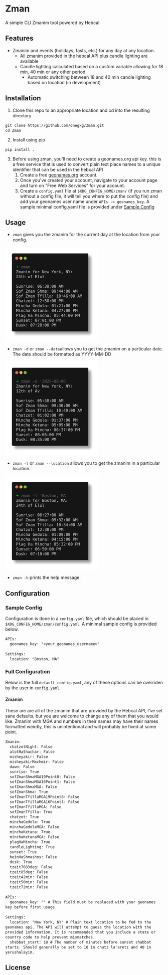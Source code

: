 # Zman
A simple CLI Zmanim tool powered by Hebcal.

## Features
- Zmanim and events (holidays, fasts, etc.) for any day at any location.
    - All zmanim provided in the hebcal API plus candle lighting are available 
    - Candle lighting calculated based on a custom variable allowing for 18 min, 40 min or any other period.
        - Automatic switching between 18 and 40 min candle lighting based on location (in development)

## Installation
1. Clone this repo to an appropriate location and cd into the resulting directory
``` {bash}
git clone https://github.com/onegkg/Zman.git
cd Zman
```
2. Install using pip
``` {bash}
pip install .
```
3. Before using zman, you'll need to create a geonames.org api key. this is a free service that is used to convert plain text place names to a unique identifier that can be used in the hebcal API
    1. Create a free [geonames.org](https://www.geonames.org/login) account.
    2. Once you've created your account, navigate to your account page and turn on "Free Web Services" for your account.
    3. Create a `config.yaml` file at `$XDG_CONFIG_HOME/zman/` (if you run zman without a config file, it will tell you where to put the config file) and add your geonames user name under `APIs -> geonames_key`. A sample minimal config.yaml file is provided under [Sample Config](#sample-config)

## Usage
- `zman` gives you the zmanim for the current day at the location from your config.

<img src="images/zman.png" height=300>

- `zman -d` or `zman --date`allows you to get the zmanim on a particular date. The date should be formatted as YYYY-MM-DD

<img src="images/date.png" height=300>

- `zman -l` or `zman --location` allows you to get the zmanim in a particular location.

<img src="images/location.png" height=300>

- `zman -h` prints the help message.

## Configuration
### Sample Config
Configuration is done in a `config.yaml` file, which should be placed in `$XDG_CONFIG_HOME/zman/config.yaml`. A minimal sample config is provided below.
``` {yaml}
APIs:
  geonames_key: "<your_geonames_username>" 

Settings:
  location: "Boston, MA" 
```
### Full Configuration
Below is the full `default_config.yaml`, any of these options can be overriden by the user in `config.yaml`. 
#### Zmanim
These are are all of the zmanim that are provided by the Hebcal API, I've set sane defaults, but you are welcome to change any of them that you would like. Zmanim with MGA and numbers in their names may have their names formatted weirdly, this is unintentional and will probably be fixed at some point. 

``` {yaml}
Zmanim:
  chatzotNight: False
  alotHaShachar: False
  misheyakir: False
  misheyakirMachmir: False
  dawn: False
  sunrise: True
  sofZmanShmaMGA19Point8: False
  sofZmanShmaMGA16Point1: False
  sofZmanShmaMGA: False
  sofZmanShma: True
  sofZmanTfillaMGA19Point8: False
  sofZmanTfillaMGA16Point1: False
  sofZmanTfillaMGA: False
  sofZmanTfilla: True
  chatzot: True
  minchaGedola: True
  minchaGedolaMGA: False
  minchaKetana: True
  minchaKetanaMGA: False
  plagHaMincha: True
  candleLighting: True
  sunset: True
  beinHaShmashos: False
  dusk: True
  tzeit7083deg: False
  tzeit85deg: False
  tzeit42min: False
  tzeit50min: False
  tzeit72min: False

APIs:
  geonames_key: "" # This field must be replaced with your geonames key before first usage

Settings:
  location: "New York, NY" # Plain text location to be fed to the geonames api. The API will attempt to guess the location with the provided information. It is recommended that you include a state or country code to help prevent mismatches.
  shabbat_start: 18 # The number of minutes before sunset shabbat starts. Should generally be set to 18 in chutz la'aretz and 40 in yerushalayim.
```

## License

